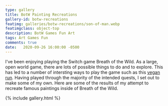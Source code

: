 ```yaml
---
type: gallery
title: BotW Painting Recreations
gallery-id: botw-recreations
featimg: galleries/botw-recreations/son-of-man.webp
featimgclass: object-top
description: BotW Games Fun Art
tags: Art Games Fun
comments: true
date:   2020-09-26 16:00:00 -0500
---
```

I've been enjoying playing the Switch game Breath of the Wild.  As a large, open world game, there are lots of possible things to do and to explore. This has led to a number of intersting ways to play the game such as this [vegan run](https://michellewesterlaken.com/2017/05/24/breath-of-the-wild-vegan-run/).  Having played through the majority of the intended quests, I set out to make some of my own.  Here are some of the results of my attempt to recreate famous paintings inside of Breath of the Wild.

{% include gallery.html %}
